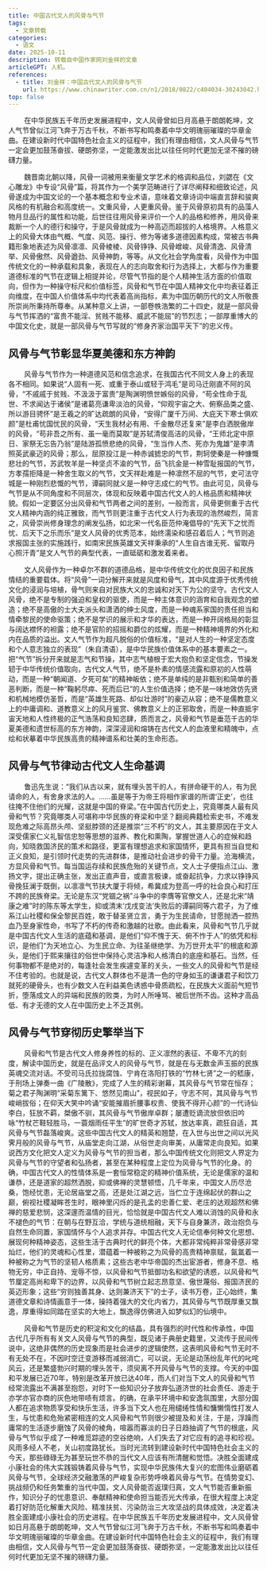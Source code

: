 ```yaml
---
title: 中国古代文人的风骨与气节
tags: 
  - 文章转载
categories: 
  - 语文
date: 2025-10-11    
description: 转载自中国作家网刘金祥的文章
articleGPT: 人机。
references: 
  - title: 刘金祥：中国古代文人的风骨与气节
    url: https://www.chinawriter.com.cn/n1/2018/0822/c404034-30243042.html
top: false
---
```

$\qquad$在中华民族五千年历史发展进程中，文人风骨曾如日月高悬于朗朗乾坤，文人气节曾似江河飞奔于万古千秋，不断书写和鸣奏着中华文明瑰丽璀璨的华章金曲。在建设新时代中国特色社会主义的征程中，我们有理由相信，文人风骨与气节一定会更加鼓荡奋拔、硬朗弥坚，一定能激发出比以往任何时代更加无坚不摧的磅礴力量。

$\qquad$魏晋南北朝以降，风骨一词被用来衡量文学艺术的格调和品位，刘勰在《文心雕龙》中专设“风骨”篇，将其作为一个美学范畴进行了详尽阐释和细致论述，风骨遂成为中国文论的一个基本概念和专业术语，意味着文章诗词中端直言辞和骏爽风格的有机融合和高度统一。文重风骨，人更重风骨。鉴于风骨原初具有的品藻人物月旦品行的属性和功能，后世往往用风骨来评价一个人的品格和修养，用风骨来裁断一个人的德行和操守，于是风骨就成为一种高迈而超拔的人格境界。人格意义上的风骨大体由气概、气度、风范、操行、修为等诸多道德因素构成，常被古书典籍形象地表述为风骨凛凛、风骨棱棱、风骨铮铮、风骨嶒峻、风骨清逸、风骨清举、风骨傲然、风骨遒劲、风骨神韵，等等。从文化社会学角度看，风骨作为中国传统文化的一种承载和具象，表现在人的志向取舍和行为选择上，大都与作为重要道德标准的气节在逻辑上相提并论，尽管气节指的是个人精神生活方面的价值取向，但作为一种操守标尺和价值标签，风骨和气节在中国人精神文化中均表征着正向维度，在中国人价值体系中均代表着高尚指标，素为中国历朝历代的文人所敬畏所崇尚所秉持所尊奉。从某种意义上讲，一部卷帙浩繁的二十四史，就是一部风骨与气节挥洒的“富贵不能淫、贫贱不能移、威武不能屈”的节烈志；一部厚重博大的中国文化史，就是一部风骨与气节写就的“修身齐家治国平天下”的忠义传。

## 风骨与气节彰显华夏美德和东方神韵

$\qquad$风骨与气节作为一种道德风范和信念追求，在我国古代不同文人身上的表现各不相同。如果说“人固有一死、或重于泰山或轻于鸿毛”是司马迁刚直不阿的风骨，“不戚戚于贫贱、不汲汲于富贵”是陶渊明愤世嫉俗的风骨，“苟全性命于乱世、不求闻达于诸侯”是诸葛亮谦卑淡泊的风骨，“仰观宇宙之大、俯察品类之盛、所以游目骋怀”是王羲之的旷达疏朗的风骨，“安得广厦千万间、大庇天下寒士俱欢颜”是杜甫忧国忧民的风骨，“天生我材必有用、千金散尽还复来”是李白洒脱傲岸的风骨，“苟非吾之所有、虽一毫而莫取”是苏轼清俊高洁的风骨，“王师北定中原日、家祭无忘告乃翁”是陆游孤愤悲绝的风骨，“生当作人杰、死亦为鬼雄”是李清照英武豪迈的风骨；那么，屈原投江是一种赤诚摅忠的气节，荆轲使秦是一种慷慨悲壮的气节，苏武牧羊是一种坚贞不渝的气节，岳飞抗金是一种雪耻报国的气节，方孝孺拒降是一种舍生取义的气节，文天祥赴难是一种凛然不屈的气节，史可法守城是一种刚烈悲慨的气节，谭嗣同就义是一种守志成仁的气节。由此可见，风骨与气节是从不同角度和不同层次，体现和反映着中国古代文人的人格品质和精神状貌。假如一定要区分出风骨和气节两者之间的差别，一般而言，风骨更侧重于古代文人精神内涵的纯正雅致，而气节则更注重于古代文人行为表现的浩然峻烈，简言之，风骨崇尚修身理念的阐发弘扬，如北宋一代名臣范仲淹倡导的“先天下之忧而忧、后天下之乐而乐”是文人风骨的优秀范本，始终濡染和感召着后人；气节则追求报国主张的实施践行，如南宋民族英雄文天祥秉承的“人生自古谁无死、留取丹心照汗青”是文人气节的典型代表，一直砥砺和激发着来者。

$\qquad$文人风骨作为一种卓尔不群的道德品格，是中华传统文化的优良因子和民族情结的重要载体。将“风骨”一词分解开来就是风度和骨气，其中风度源于优秀传统文化的浸润与培植，骨气则来自对民族大义的忠诚和对天下为公的坚守。古代文人风骨，绝不是专制的强迫和皇权的驱使，而是一种主体意识的涵育和自我观念的塑造；绝不是高傲的士大夫派头和潇洒的绅士风度，而是一种魂系家国的责任担当和情牵黎民的使命驱策；绝不是学识的展示和才华的表达，而是一种开阔格局的彰显与阔达襟怀的袒露；绝不是官阶的招摇和爵位的炫耀，而是一种精神境界的外化和内在品质的溢出。文人气节作为超凡脱俗的价值标准，“是对人生的一种坚定态度和个人意志独立的表现”（朱自清语），是中华民族价值体系中的基本要素之一。把“气节”拆分开来就是志气和节操，其中志气植根于宏大抱负和坚定信念，节操发轫于中华传统价值取向，古代文人气节，绝不是朴素的情感流露和原初的人性萌动，而是一种“朝闻道、夕死可矣”的精神皈依；绝不是单纯的是非甄别和简单的善恶判断，而是一种“鞠躬尽瘁、死而后已”的人生价值选择；绝不是一味地效仿先贤和机械地模仿圣哲，而是“英雄生死路、却似壮游时”的豪迈从容；绝不是儒教意义上的中庸调和、道教意义上的风月鉴赏、佛教意义上的正邪取舍，而是一种直抵宇宙天地和人性终极的正气浩荡和良知恣肆，质而言之，风骨和气节是垂范千古的华夏美德和遗世标高的东方神韵，深深浸润和熔铸在古代文人的血液里和精魄中，点绘和状摹着中华民族高贵的精神谱系和壮美的生命形态。

## 风骨与气节律动古代文人生命基调

$\qquad$鲁迅先生说：“我们从古以来，就有埋头苦干的人，有拼命硬干的人，有为民请命的人，有舍身求法的人。……虽是等于为帝王将相作家谱的所谓‘正史’，也往往掩不住他们的光耀，这就是中国的脊梁。”在中国古代历史上，究竟哪类人最有风骨和气节？究竟哪类人可堪称中华民族的脊梁和中坚？翻阅典籍检索史书，不难发现危难之际高昂头颅、坚挺脖颈的还是推崇“三不朽”的文人，其主要原因在于文人深受儒家仁义礼智信忠恕等思想的滋养、教化和熏陶，掌握世道人心的症候和趋向，知晓救国济民的策术和路径，更富有理想追求和家国情怀，更具有担当自觉和正义良知，是引领时代走势的先进群体，是推动社会进步的骨干力量。沧海横流，方显风骨和气节。每当国运存续和民族危殆的关键节点，文人士子便指点江山、激扬文字，提出正确主张，发出正直声音，或直言极谏，或奋起抗争，力求以铮铮风骨挽狂澜于既倒，以凛凛气节扶大厦于将倾，希冀成为登高一呼的社会良心和打压不跨的民族脊梁。无论是东汉“党锢之祸”斗争中的李膺等官僚文人，还是北宋“靖康之难”时的陈东等太学生，抑或清末‘戊戌变法’失败后的谭嗣同等六君子，为了维系江山社稷和保全黎民百姓，敢于替圣贤立言，勇于为生民请命，甘愿抛洒一腔热血乃至身家性命，书写了不朽的传奇和激越的壮歌。由此看来，风骨和气节几乎就是中国古代文人生活的底蕴和基调，是他们“仰不愧于天、俯不怍于人”的依凭和标识，是他们“为天地立心、为生民立命、为往圣继绝学、为万世开太平”的根底和源头，是他们于熙来攘往的俗世中保持心灵洁净和人格清白的底座和基石。当然，任何事物都不是绝对的，每逢社会发生疾遽变革的关头，一些文人的风骨和气节是经不住考验的。也就是说，古代文人群体也不是清一色的守身如玉的谦谦君子和饮刀就死的硬骨头，也有少数文人在利益美色诱惑中骨质疏松，在民族大义面前气短节折，堕落成文人的异端和民族的败类，为时人所唾骂、被后世所不齿。这种才高品低、有才无德的文人在中国历史上不乏其例。

## 风骨与气节穿彻历史擎举当下

$\qquad$风骨和气节是古代文人修身养性的标的、正义凛然的表征、不卑不亢的刻度，解读中国历史，就是在品评文人的风骨与气节，就是在与无数金声玉振的民族英魂交流对话。不受司马氏拉拢腐蚀、宁肯在洛阳打铁的“竹林七贤”之一的嵇康，于刑场上弹奏一曲《广陵散》，完成了人生的精彩谢幕，其风骨与气节常在恒存；菊之君子陶渊明“采菊东篱下、悠然见南山”，视民如子，守志不阿，其风骨与气节峻峭拔俗；在仰天大笑中吟诵“安能摧眉折腰事权贵、使我不得开心颜”的一代诗仙李白，狂放不羁，桀傲不驯，其风骨与气节傲岸卓群；屡遭贬谪流放但依旧吟咏“竹杖芒鞋轻胜马，一蓑烟雨任平生”的旷世奇才苏轼，放达率真，疏狂自适，其风骨与气节磊落峻爽。这些中国古代文人的精英和翘楚，在入世与出世之间以光风霁月般的风骨与气节，从庙堂走向江湖，从俗世走向审美，从庸常走向良知。如果说西方文化把文人定义为风骨与气节的担当者，那么中国传统文化则把文人界定为风骨与气节的守望者和弘扬者，甚至在某种程度上定位为风骨与气节的化身。的确，中国古代文人的性情体系是一套恒常稳定的精神价值系统，无论是儒家的温和谦恭，还是道家的超然洒脱，抑或佛禅的灵慧顿悟，几千年来，中国文人历尽沧桑，饱经忧患，无论居庙堂之高，还是处江湖之远，当伫立于连绵起伏的群山之巅，俯视社稷凝眸苍生时，眼神里闪烁的是孔孟的忠善仁爱、老庄的达观超然和佛禅的慈爱悲悯，这深邃而温情的目光，恰恰就是中国古代文人难以消蚀的风骨和永不褪色的气节：在朝与在野互洽，学统与道统相融，天下与自身兼济，政治抱负与自然生命同置，家国情怀与个人追求并存。中国古代文人无论信奉何种文化思想、展现何种精神姿态，这些生活于古典时代的鲜亮个体，大都非常纯粹非常骨感非常灿烂，他们的灵魂和心性里，潜蕴着一种被称之为风骨的高贵精神禀赋，氤氲着一种被称之为气节的坚韧人格质素；这些古老中华帝国的杰出宦游者，修身不息、格物无穷，中正自持、宠辱不惊，以风骨和气节抵御功名和欲望的诱惑，以风骨和气节厘定高尚和卑下的边界，以风骨和气节树立起志昂意坚、傲世蔑俗、报国济民的英迈形象；这些“穷则独善其身、达则兼济天下”的士子，读书万卷，正心始终，集道德文章和诗情画意于一体，操持着强大的文化内省力，其风骨与气节既厚重又飘逸，厚重得如同踏在坚实的大地上，飘逸得仿佛进入如梦似幻的仙境中。

$\qquad$风骨和气节是历史的积淀和文化的结晶，具有强烈的时代性和传承性，中国古代几乎所有有关文人风骨与气节的典型，既见诸于典册史籍里，又流传于民间传说中，这绝非偶然的历史现象而是社会进步的逻辑使然，这表明风骨和气节无时不有无处不在，不因时空迁变游移而减弱消亡，可以说，无论是动荡纷乱年代的叱咤风云，还是繁盛勃兴时期的埋头苦干，须臾离不开风骨与气节的支撑。今天的中国和平发展已近70年，特别是改革开放已达40年，而人们对当下文人的风骨和气节经常流露出不满甚至抱怨，对时下一些知识分子放弃弘道济世的社会责任、游走于亦学亦官亦商的灰色地带啧有烦言。的确，在承平环境中和安逸氛围里，大部分国人都在追求物质享受和快乐生活，许多当下文人也在用缱绻性情和慵懒惰性打发人生，与忧患和危殆紧密相连的文人风骨和气节则很少被提及和关注，于是，浮躁而庸常的生活逐步磨蚀了风骨的棱角，喧嚣而寡淡的日子日趋抽调了气节的根底，风骨与气节似乎成了一种难觅踪迹的空谷绝响，人们失去了对它应有的追寻和珍视。风雨多经人不老，关山初度路犹长。当时光流转到建设新时代中国特色社会主义的今天，那些碌碌无为甚至玩世不恭的当代文人应该有所清醒和觉悟。决胜全面建成小康社会的伟大实践锻铸着风骨与气节，实现中华民族伟大复兴的宏图伟业磨砺着风骨与气节，全球经济交融激荡的严峻复杂形势呼唤着风骨与气节。在情势变幻、挑战频仍和任务繁重的当代中国，文人风骨能否返璞归真，文人气节能否重新振作，知识分子的忧患意识、奉献精神和使命担当能否光大传承，在很大程度上决定着打好防范化解重大风险、精准扶贫、污染防治三大攻坚战的具体成效，决定着决胜全面建成小康社会的历史进程。在中华民族五千年历史发展进程中，文人风骨曾如日月高悬于朗朗乾坤，文人气节曾似江河飞奔于万古千秋，不断书写和鸣奏着中华文明瑰丽璀璨的华章金曲。在建设新时代中国特色社会主义的征程中，我们有理由相信，文人风骨与气节一定会更加鼓荡奋拔、硬朗弥坚，一定能激发出比以往任何时代更加无坚不摧的磅礴力量。
